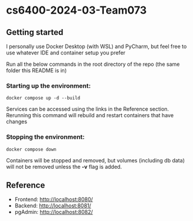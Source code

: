# cs6400-2024-03-Team073

## Getting started
I personally use Docker Desktop (with WSL) and PyCharm, but feel free to use whatever IDE and container setup you prefer

Run all the below commands in the root directory of the repo (the same folder this README is in)

### Starting up the environment:
```shell
docker compose up -d --build
```
Services can be accessed using the links in the Reference section. Rerunning this command will rebuild and restart containers that have changes

### Stopping the environment:
```shell
docker compose down
```
Containers will be stopped and removed, but volumes (including db data) will not be removed unless the **-v** flag is added.

## Reference
- Frontend: [http://localhost:8080/](http://localhost:8080/)
- Backend: [http://localhost:8081/](http://localhost:8081/)
- pgAdmin: [http://localhost:8082/](http://localhost:8082/)